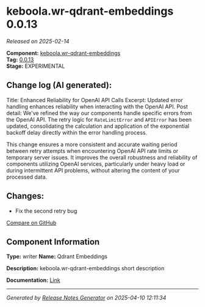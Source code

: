 #  keboola.wr-qdrant-embeddings 0.0.13

_Released on 2025-02-14_

**Component:** [keboola.wr-qdrant-embeddings](https://github.com/keboola/component-embeddings-v2)  
**Tag:** [0.0.13](https://github.com/keboola/component-embeddings-v2/releases/tag/0.0.13)  
**Stage:** EXPERIMENTAL


## Change log (AI generated):
Title: Enhanced Reliability for OpenAI API Calls
Excerpt: Updated error handling enhances reliability when interacting with the OpenAI API.
Post detail:
We've refined the way our components handle specific errors from the OpenAI API. The retry logic for `RateLimitError` and `APIError` has been updated, consolidating the calculation and application of the exponential backoff delay directly within the error handling process.

This change ensures a more consistent and accurate waiting period between retry attempts when encountering OpenAI API rate limits or temporary server issues. It improves the overall robustness and reliability of components utilizing OpenAI services, particularly under heavy load or during intermittent API problems, without altering the content of your processed data.



## Changes:



- Fix the second retry bug 



[Compare on GitHub](https://github.com/keboola/component-embeddings-v2/compare/0.0.12...0.0.13)



## Component Information
**Type:** writer
**Name:** Qdrant Embeddings

**Description:** keboola.wr-qdrant-embeddings short description


**Documentation:** [Link](https://github.com/keboola/component-embeddings-v2/blob/master/README.md)



---
_Generated by [Release Notes Generator](https://github.com/keboola/release-notes-generator)
on 2025-04-10 12:11:34_